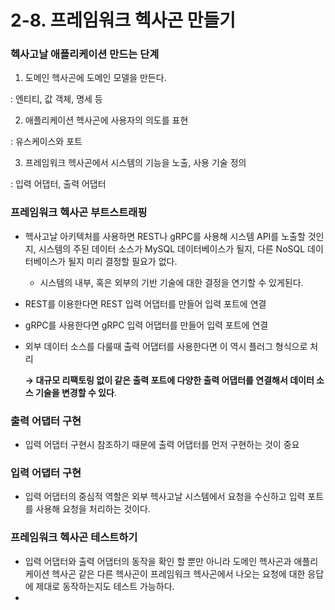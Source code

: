 # 2-8. 프레임워크 헥사곤 만들기

### 헥사고날 애플리케이션 만드는 단계

1) 도메인 헥사곤에 도메인 모델을 만든다.

: 엔티티, 값 객체, 명세 등

2) 애플리케이션 헥사곤에 사용자의 의도를 표현

: 유스케이스와 포트

3) 프레임워크 헥사곤에서 시스템의 기능을 노출, 사용 기술 정의

: 입력 어댑터, 출력 어댑터

### 프레임워크 헥사곤 부트스트래핑

- 헥사고날 아키텍처를 사용하면 REST나 gRPC를 사용해 시스템 API를 노출할 것인지, 시스템의 주된 데이터 소스가 MySQL 데이터베이스가 될지, 다른 NoSQL 데이터베이스가 될지 미리 결정할 필요가 없다.
    - 시스템의 내부, 혹은 외부의 기반 기술에 대한 결정을 연기할 수 있게된다.
- REST를 이용한다면 REST 입력 어댑터를 만들어 입력 포트에 연결
- gRPC를 사용한다면 gRPC 입력 어댑터를 만들어 입력 포트에 연결
- 외부 데이터 소스를 다룰때 출력 어댑터를 사용한다면 이 역시 플러그 형식으로 처리
    
    **→ 대규모 리팩토링 없이 같은 출력 포트에 다양한 출력 어댑터를 연결해서 데이터 소스 기술을 변경할 수 있다**.
    

### 출력 어댑터 구현

- 입력 어댑터 구현시 참조하기 때문에 출력 어댑터를 먼저 구현하는 것이 중요

### 입력 어댑터 구현

- 입력 어댑터의 중심적 역할은 외부 헥사고날 시스템에서 요청을 수신하고 입력 포트를 사용해 요청을 처리하는 것이다.

### 프레임워크 헥사곤 테스트하기

- 입력 어댑터와 출력 어댑터의 동작을 확인 할 뿐만 아니라 도메인 헥사곤과 애플리케이션 헥사곤 같은 다른 헥사곤이 프레임워크 헥사곤에서 나오는 요청에 대한 응답에 제대로 동작하는지도 테스트 가능하다.
-